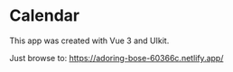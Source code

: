 # Calendar
This app was created with Vue 3 and UIkit.

Just browse to: https://adoring-bose-60366c.netlify.app/

